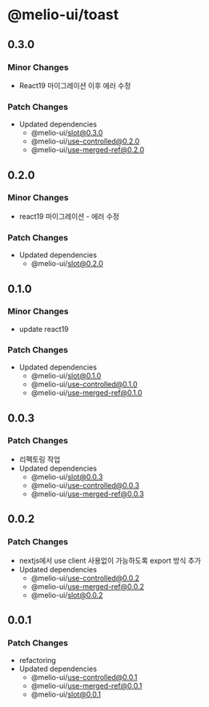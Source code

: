 # @melio-ui/toast

## 0.3.0

### Minor Changes

- React19 마이그레이션 이후 에러 수정

### Patch Changes

- Updated dependencies
  - @melio-ui/slot@0.3.0
  - @melio-ui/use-controlled@0.2.0
  - @melio-ui/use-merged-ref@0.2.0

## 0.2.0

### Minor Changes

- react19 마이그레이션 - 에러 수정

### Patch Changes

- Updated dependencies
  - @melio-ui/slot@0.2.0

## 0.1.0

### Minor Changes

- update react19

### Patch Changes

- Updated dependencies
  - @melio-ui/slot@0.1.0
  - @melio-ui/use-controlled@0.1.0
  - @melio-ui/use-merged-ref@0.1.0

## 0.0.3

### Patch Changes

- 리펙토링 작업
- Updated dependencies
  - @melio-ui/slot@0.0.3
  - @melio-ui/use-controlled@0.0.3
  - @melio-ui/use-merged-ref@0.0.3

## 0.0.2

### Patch Changes

- nextjs에서 use client 사용없이 가능하도록 export 방식 추가
- Updated dependencies
  - @melio-ui/use-controlled@0.0.2
  - @melio-ui/use-merged-ref@0.0.2
  - @melio-ui/slot@0.0.2

## 0.0.1

### Patch Changes

- refactoring
- Updated dependencies
  - @melio-ui/use-controlled@0.0.1
  - @melio-ui/use-merged-ref@0.0.1
  - @melio-ui/slot@0.0.1
